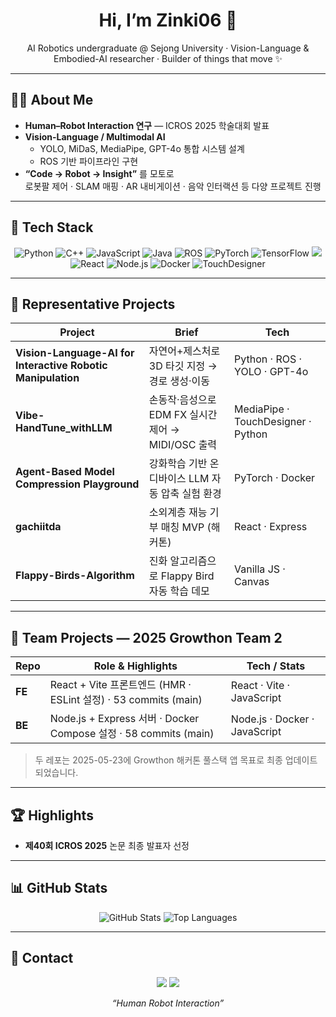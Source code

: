 <!-- 프로필 README (Last updated: 2025-05-27) -->

<h1 align="center">Hi, I’m <strong>Zinki06</strong> 👋</h1>
<p align="center">
  AI Robotics undergraduate @ Sejong University · Vision-Language & Embodied-AI researcher · Builder of things that move ✨
</p>

---

## 🧑‍💻 About Me
- **Human–Robot Interaction 연구** — ICROS 2025 학술대회 발표  
- **Vision-Language / Multimodal AI**  
  - YOLO, MiDaS, MediaPipe, GPT-4o 통합 시스템 설계  
  - ROS 기반 파이프라인 구현  
- **“Code → Robot → Insight”** 를 모토로  
  로봇팔 제어 · SLAM 매핑 · AR 내비게이션 · 음악 인터랙션 등 다양 프로젝트 진행  


---

## 🔨 Tech Stack
<p align="center">
  <img alt="Python" src="https://img.shields.io/badge/Python-3776AB?style=for-the-badge&logo=python&logoColor=white"/>
  <img alt="C++" src="https://img.shields.io/badge/C++-00599C?style=for-the-badge&logo=c%2B%2B&logoColor=white"/>
  <img alt="JavaScript" src="https://img.shields.io/badge/JavaScript-F7DF1E?style=for-the-badge&logo=javascript&logoColor=black"/>
  <img alt="Java" src="https://img.shields.io/badge/Java-007396?style=for-the-badge&logo=java&logoColor=white"/>
  <img alt="ROS" src="https://img.shields.io/badge/ROS-22314E?style=for-the-badge&logo=ros&logoColor=white"/>
  <img alt="PyTorch" src="https://img.shields.io/badge/PyTorch-EE4C2C?style=for-the-badge&logo=pytorch&logoColor=white"/>
  <img alt="TensorFlow" src="https://img.shields.io/badge/TensorFlow-FF6F00?style=for-the-badge&logo=tensorflow&logoColor=white"/>
  <img src="https://img.shields.io/badge/Flutter-02569B?logo=flutter&logoColor=white"/>
  <img alt="React" src="https://img.shields.io/badge/React-20232A?style=for-the-badge&logo=react&logoColor=61DAFB"/>
  <img alt="Node.js" src="https://img.shields.io/badge/Node.js-339933?style=for-the-badge&logo=node.js&logoColor=white"/>
  <img alt="Docker" src="https://img.shields.io/badge/Docker-2496ED?style=for-the-badge&logo=docker&logoColor=white"/>
  <img alt="TouchDesigner" src="https://img.shields.io/badge/TouchDesigner-FF3D00?style=for-the-badge&logoColor=white"/>
</p>

---

## 📌 Representative Projects
| Project                                                                        | Brief                                                               | Tech                                 |
| ------------------------------------------------------------------------------ | ------------------------------------------------------------------- | ------------------------------------ |
| **Vision-Language-AI for Interactive Robotic Manipulation**                    | 자연어+제스처로 3D 타깃 지정 → 경로 생성·이동                        | Python · ROS · YOLO · GPT-4o         |
| **Vibe-HandTune_withLLM**                                                      | 손동작·음성으로 EDM FX 실시간 제어 → MIDI/OSC 출력                  | MediaPipe · TouchDesigner · Python   |
| **Agent-Based Model Compression Playground**                                   | 강화학습 기반 온디바이스 LLM 자동 압축 실험 환경                    | PyTorch · Docker                     |
| **gachiitda**                                                                  | 소외계층 재능 기부 매칭 MVP (해커톤)                                 | React · Express                      |
| **Flappy-Birds-Algorithm**                                                     | 진화 알고리즘으로 Flappy Bird 자동 학습 데모                       | Vanilla JS · Canvas                  |

---

## 🌱 Team Projects — 2025 Growthon Team 2
| Repo | Role & Highlights                                                  | Tech / Stats                |
| ---- | ------------------------------------------------------------------ | --------------------------- |
| **FE** | React + Vite 프론트엔드 (HMR · ESLint 설정) · 53 commits (main)     | React · Vite · JavaScript   |
| **BE** | Node.js + Express 서버 · Docker Compose 설정 · 58 commits (main)   | Node.js · Docker · JavaScript|

> 두 레포는 2025-05-23에 Growthon 해커톤 풀스택 앱 목표로 최종 업데이트되었습니다.

---

## 🏆 Highlights
- **제40회 ICROS 2025** 논문 최종 발표자 선정  

---

## 📊 GitHub Stats
<p align="center">
  <img alt="GitHub Stats" src="https://github-readme-stats.vercel.app/api?username=Zinki06&show_icons=true&theme=dark&hide=contribs"/>
  <img alt="Top Languages" src="https://github-readme-stats.vercel.app/api/top-langs/?username=Zinki06&layout=compact&theme=dark"/>
</p>

---

## 🤝 Contact
<p align="center">
  <a href="mailto:jimmy.byeon@sju.ac.kr"><img src="https://img.shields.io/badge/Email-D14836?style=for-the-badge&logo=gmail&logoColor=white"/></a>
  <a href="https://www.instagram.com/your_instagram"><img src="https://img.shields.io/badge/Instagram-E4405F?style=for-the-badge&logo=instagram&logoColor=white"/></a>
<!---  <a href="https://www.linkedin.com/in/your_linkedin"><img src="https://img.shields.io/badge/LinkedIn-0A66C2?style=for-the-badge&logo=linkedin&logoColor=white"/></a> --->
</p>

<p align="center"><em>“Human Robot Interaction”</em></p>
